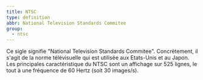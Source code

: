 ```yaml
---
title: NTSC
type: definition
abbr: National Television Standards Commitee
group:
  - ntsc
---
```

Ce sigle signifie "National Television Standards Commitee". Concrètement, il s'agit de la norme télévisuelle qui est utilisée aux Etats-Unis et au Japon. Les principales caractéristique du NTSC sont un affichage sur 525 lignes, le tout à une fréquence de 60 Hertz (soit 30 images/s).
